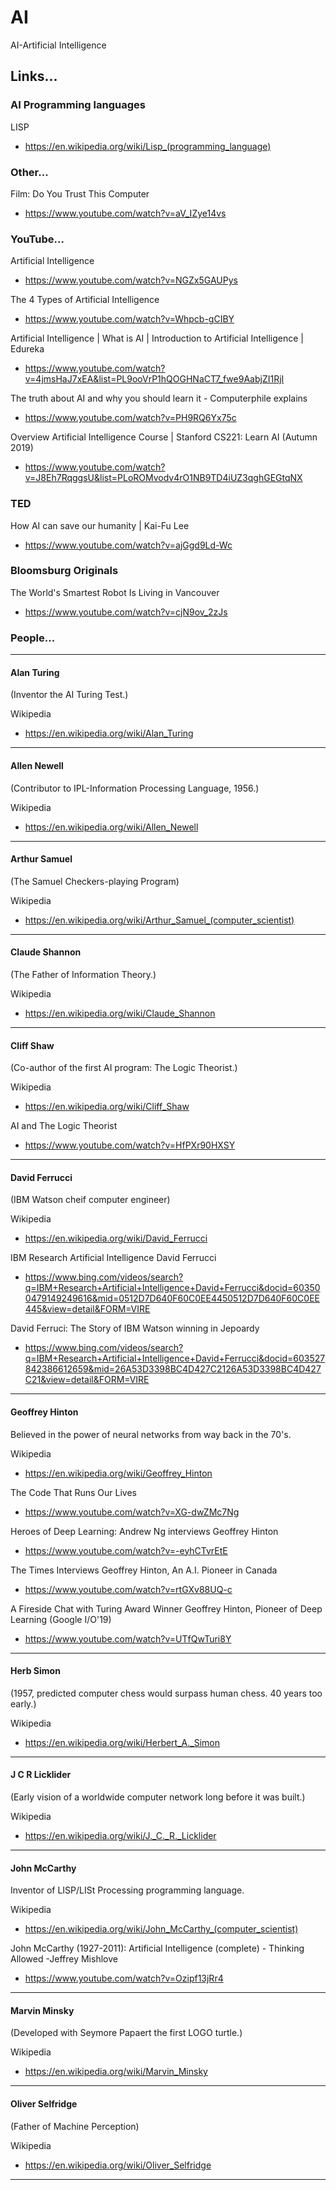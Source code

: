 # AI
AI-Artificial Intelligence

## Links...

### AI Programming languages  

LISP  
- https://en.wikipedia.org/wiki/Lisp_(programming_language)  

### Other...

Film: Do You Trust This Computer  
- https://www.youtube.com/watch?v=aV_IZye14vs  

### YouTube...

Artificial Intelligence  
- https://www.youtube.com/watch?v=NGZx5GAUPys  

The 4 Types of Artificial Intelligence  
- https://www.youtube.com/watch?v=Whpcb-gCIBY    

Artificial Intelligence | What is AI | Introduction to Artificial Intelligence | Edureka  
- https://www.youtube.com/watch?v=4jmsHaJ7xEA&list=PL9ooVrP1hQOGHNaCT7_fwe9AabjZI1RjI  

The truth about AI and why you should learn it - Computerphile explains  
- https://www.youtube.com/watch?v=PH9RQ6Yx75c  

Overview Artificial Intelligence Course | Stanford CS221: Learn AI (Autumn 2019)  
- https://www.youtube.com/watch?v=J8Eh7RqggsU&list=PLoROMvodv4rO1NB9TD4iUZ3qghGEGtqNX  

### TED  

How AI can save our humanity | Kai-Fu Lee  
- https://www.youtube.com/watch?v=ajGgd9Ld-Wc  

### Bloomsburg Originals  

The World's Smartest Robot Is Living in Vancouver  
- https://www.youtube.com/watch?v=cjN9ov_2zJs  

### People...

-----

#### Alan Turing  

(Inventor the AI Turing Test.)  

Wikipedia  
- https://en.wikipedia.org/wiki/Alan_Turing  

-----

#### Allen Newell

(Contributor to IPL-Information Processing Language, 1956.)  

Wikipedia  
- https://en.wikipedia.org/wiki/Allen_Newell  

-----

#### Arthur Samuel  

(The Samuel Checkers-playing Program)  

Wikipedia  
- https://en.wikipedia.org/wiki/Arthur_Samuel_(computer_scientist)  

-----

#### Claude Shannon  

(The Father of Information Theory.)  

Wikipedia  
- https://en.wikipedia.org/wiki/Claude_Shannon  

-----

#### Cliff Shaw  

(Co-author of the first AI program: The Logic Theorist.)  

Wikipedia  
- https://en.wikipedia.org/wiki/Cliff_Shaw  

AI and The Logic Theorist  
- https://www.youtube.com/watch?v=HfPXr90HXSY  

-----

#### David Ferrucci  

(IBM Watson cheif computer engineer)  

Wikipedia  
- https://en.wikipedia.org/wiki/David_Ferrucci  

IBM Research Artificial Intelligence David Ferrucci  
- https://www.bing.com/videos/search?q=IBM+Research+Artificial+Intelligence+David+Ferrucci&docid=603500479149249616&mid=0512D7D640F60C0EE4450512D7D640F60C0EE445&view=detail&FORM=VIRE  

David Ferruci: The Story of IBM Watson winning in Jepoardy    
- https://www.bing.com/videos/search?q=IBM+Research+Artificial+Intelligence+David+Ferrucci&docid=603527842386612659&mid=26A53D3398BC4D427C2126A53D3398BC4D427C21&view=detail&FORM=VIRE  

-----

#### Geoffrey Hinton

Believed in the power of neural networks from way back in the 70's.  

Wikipedia  
- https://en.wikipedia.org/wiki/Geoffrey_Hinton  

The Code That Runs Our Lives  
- https://www.youtube.com/watch?v=XG-dwZMc7Ng  

Heroes of Deep Learning: Andrew Ng interviews Geoffrey Hinton  
- https://www.youtube.com/watch?v=-eyhCTvrEtE

The Times Interviews Geoffrey Hinton, An A.I. Pioneer in Canada  
- https://www.youtube.com/watch?v=rtGXv88UQ-c  

A Fireside Chat with Turing Award Winner Geoffrey Hinton, Pioneer of Deep Learning (Google I/O'19)  
- https://www.youtube.com/watch?v=UTfQwTuri8Y  

-----

#### Herb Simon  

(1957, predicted computer chess would surpass human chess. 40 years too early.)  

Wikipedia  
- https://en.wikipedia.org/wiki/Herbert_A._Simon  

-----

#### J C R Licklider

(Early vision of a worldwide computer network long before it was built.)  

Wikipedia  
- https://en.wikipedia.org/wiki/J._C._R._Licklider  

-----

#### John McCarthy  

Inventor of LISP/LISt Processing programming language.  

Wikipedia  
- https://en.wikipedia.org/wiki/John_McCarthy_(computer_scientist)  

John McCarthy (1927-2011): Artificial Intelligence (complete) - Thinking Allowed -Jeffrey Mishlove  
- https://www.youtube.com/watch?v=Ozipf13jRr4  

-----

#### Marvin Minsky  

(Developed with Seymore Papaert the first LOGO turtle.)  

Wikipedia  
- https://en.wikipedia.org/wiki/Marvin_Minsky  

-----

#### Oliver Selfridge  

(Father of Machine Perception)  

Wikipedia  
- https://en.wikipedia.org/wiki/Oliver_Selfridge  

-----


